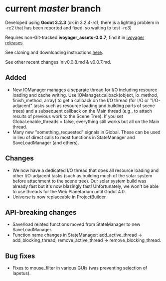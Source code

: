 # current _master_ branch
Developed using **Godot 3.2.3** (ok in 3.2.4-rc1; there is a lighting problem in -rc2 that has been reported and fixed, so waiting to test -rc3)

Requires non-Git-tracked **ivoyager_assets-0.0.7**; find it in [ivoyager releases](https://github.com/ivoyager/ivoyager/releases).

See cloning and downloading instructions [here](https://ivoyager.dev/download/). 

See other recent changes in v0.0.8.md & v0.0.7.md.

## Added
* New IOManager manages a separate thread for I/O including resource loading and cache writing. Use IOManager.callback(object, io_method, finish_method, array) to get a callback on the I/O thread (for I/O or "I/O-adjacent" tasks such as resource loading and building parts of scene trees) and a subsequent callback on the Main thread (e.g., to attach results of previous work to the Scene Tree). If you set Global.enable_threads = false, everything still works but all on the Main thread.
* Many new "something_requested" signals in Global. These can be used in lieu of direct calls to most functions in StateManager and SaveLoadManager (and others). 

## Changes
* We now have a dedicated I/O thread that does all resource loading and other I/O-adjacent tasks (such as building much of the solar system before attachment to the scene tree). Our solar system build was already fast but it's now blazingly fast! Unfortunately, we won't be able to use threads for the Web Planetarium until Godot 4.0.
* Universe is now replaceable in ProjectBuilder.

## API-breaking changes
* Save/load related functions moved from StateManager to new SaveLoadManager.
* Function name changes in StateManager: add_active_thread -> add_blocking_thread, remove_active_thread -> remove_blocking_thread.

## Bug fixes
* Fixes to mouse_filter in various GUIs (was preventing selection of Iapetus).

